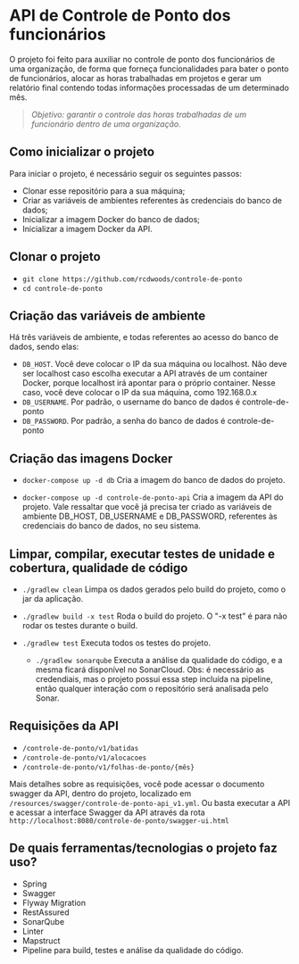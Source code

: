 # API de Controle de Ponto dos funcionários

O projeto foi feito para auxiliar no controle de ponto dos funcionários de uma organização, de forma que forneça funcionalidades para bater o ponto de funcionários, alocar as horas trabalhadas em projetos e gerar um relatório final contendo todas informações processadas de um determinado mês.

> *Objetivo: garantir o controle das horas trabalhadas de um funcionário dentro de uma organização.*



## Como inicializar o projeto

Para iniciar o projeto, é necessário seguir os seguintes passos:
- Clonar esse repositório para a sua máquina;
- Criar as variáveis de ambientes referentes às credenciais do banco de dados;
- Inicializar a imagem Docker do banco de dados;
- Inicializar a imagem Docker da API.



## Clonar o projeto

- `git clone https://github.com/rcdwoods/controle-de-ponto`
- `cd controle-de-ponto`



## Criação das variáveis de ambiente

Há três variáveis de ambiente, e todas referentes ao acesso do banco de dados, sendo elas:

- `DB_HOST`. Você deve colocar o IP da sua máquina ou localhost. Não deve ser localhost caso escolha executar a API através de um container Docker, porque localhost irá apontar para o próprio container. Nesse caso, você deve colocar o IP da sua máquina, como 192.168.0.x
- `DB_USERNAME`. Por padrão, o username do banco de dados é controle-de-ponto
- `DB_PASSWORD`. Por padrão, a senha do banco de dados é controle-de-ponto



## Criação das imagens Docker

- `docker-compose up -d db`
  Cria a imagem do banco de dados do projeto.

- `docker-compose up -d controle-de-ponto-api`
  Cria a imagem da API do projeto. Vale ressaltar que você já precisa ter criado as variáveis de ambiente DB_HOST, DB_USERNAME e DB_PASSWORD, referentes às credenciais do banco de dados, no seu sistema.



## Limpar, compilar, executar testes de unidade e cobertura, qualidade de código

- `./gradlew clean`
  Limpa os dados gerados pelo build do projeto, como o jar da aplicação.

- `./gradlew build -x test`
  Roda o build do projeto. O "-x test" é para não rodar os testes durante o build.

- `./gradlew test`
  Executa todos os testes do projeto.
  
  - `./gradlew sonarqube`
  Executa a análise da qualidade do código, e a mesma ficará disponível no SonarCloud. Obs: é necessário as credendiais, mas o projeto possui essa step incluída na pipeline, então qualquer interação com o repositório será analisada pelo Sonar.

  

## Requisições da API

- `/controle-de-ponto/v1/batidas`
- `/controle-de-ponto/v1/alocacoes`
- `/controle-de-ponto/v1/folhas-de-ponto/{mês}`

Mais detalhes sobre as requisições, você pode acessar o documento swagger da API, dentro do projeto, localizado em `/resources/swagger/controle-de-ponto-api_v1.yml`.
Ou basta executar a API e acessar a interface Swagger da API através da rota `http://localhost:8080/controle-de-ponto/swagger-ui.html`



## De quais ferramentas/tecnologias o projeto faz uso?

- Spring
- Swagger
- Flyway Migration
- RestAssured
- SonarQube
- Linter
- Mapstruct
- Pipeline para build, testes e análise da qualidade do código.
